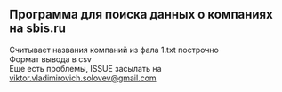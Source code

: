 ## Программа для поиска данных о компаниях на sbis.ru

Считывает названия компаний из фала 1.txt построчно  
Формат вывода в csv  
Еще есть проблемы, ISSUE засылать на viktor.vladimirovich.solovev@gmail.com